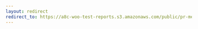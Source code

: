 ```yaml
---
layout: redirect
redirect_to: https://a8c-woo-test-reports.s3.amazonaws.com/public/pr-merge/38836/api/index.html
---
```

